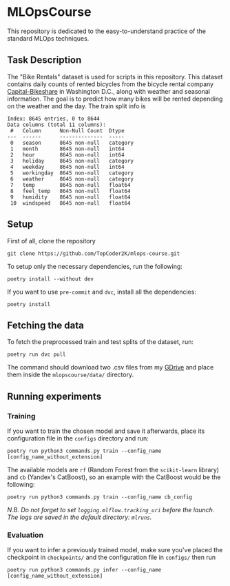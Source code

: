 # MLOpsCourse

This repository is dedicated to the easy-to-understand practice of the standard MLOps
techniques.

## Task Description

The "Bike Rentals" dataset is used for scripts in this repository. This dataset contains
daily counts of rented bicycles from the bicycle rental company
[Capital-Bikeshare](https://capitalbikeshare.com/) in Washington D.C., along with weather
and seasonal information. The goal is to predict how many bikes will be rented depending
on the weather and the day. The train split info is

```
Index: 8645 entries, 0 to 8644
Data columns (total 11 columns):
 #   Column      Non-Null Count  Dtype
---  ------      --------------  -----
 0   season      8645 non-null   category
 1   month       8645 non-null   int64
 2   hour        8645 non-null   int64
 3   holiday     8645 non-null   category
 4   weekday     8645 non-null   int64
 5   workingday  8645 non-null   category
 6   weather     8645 non-null   category
 7   temp        8645 non-null   float64
 8   feel_temp   8645 non-null   float64
 9   humidity    8645 non-null   float64
 10  windspeed   8645 non-null   float64
```

## Setup

First of all, clone the repository

```
git clone https://github.com/TopCoder2K/mlops-course.git
```

To setup only the necessary dependencies, run the following:

```
poetry install --without dev
```

If you want to use `pre-commit` and `dvc`, install all the dependencies:

```
poetry install
```

## Fetching the data

To fetch the preprocessed train and test splits of the dataset, run:

```
poetry run dvc pull
```

The command should download two .csv files from my
[GDrive](https://drive.google.com/drive/folders/1fCTKCtocuLIhDQ5OaL8lQKtI8fPcBVFZ?usp=sharing)
and place them inside the `mlopscourse/data/` directory.

## Running experiments

### Training

If you want to train the chosen model and save it afterwards, place its configuration file
in the `configs` directory and run:

```
poetry run python3 commands.py train --config_name [config_name_without_extension]
```

The available models are `rf` (Random Forest from the `scikit-learn` library) and `cb`
(Yandex's CatBoost), so an example with the CatBoost would be the following:

```
poetry run python3 commands.py train --config_name cb_config
```

_N.B. Do not forget to set `logging.mlflow.tracking_uri` before the launch. The logs are
saved in the default directory: `mlruns`._

### Evaluation

If you want to infer a previously trained model, make sure you've placed the checkpoint in
`checkpoints/` and the configuration file in `configs/` then run

```
poetry run python3 commands.py infer --config_name [config_name_without_extension]
```
